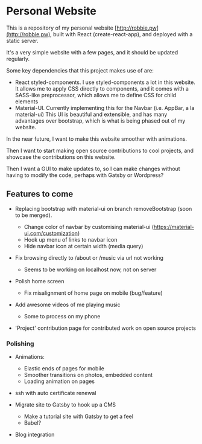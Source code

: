 # Personal Website

This is a repository of my personal website [http://robbie.pw](http://robbie.pw), built with React (create-react-app), and deployed with a static server.

It's a very simple website with a few pages, and it should be updated regularly.

Some key dependencies that this project makes use of are:
* React styled-components.
            I use styled-components a lot in this website. It allows me to apply CSS directly to components, and it
            comes with a SASS-like preprocessor, which allows me to define CSS for child elements      
* Material-UI.
            Currently implementing this for the Navbar (i.e. AppBar, a la material-ui)
            This UI is beautiful and extensible, and has many advantages over bootstrap, which is
            what is being phased out of my website.

In the near future, I want to make this website smoother with animations. 

Then I want to start making open source contributions to cool projects, and showcase the contributions
on this website.

Then I want a GUI to make updates to, so I can make changes without
having to modify the code, perhaps with Gatsby or Wordpress?

## Features to come

* Replacing bootstrap with material-ui on branch removeBootstrap (soon to be merged).
   * Change color of navbar by customising material-ui (https://material-ui.com/customization)
   * Hook up menu of links to navbar icon
   * Hide navbar icon at certain width (media query)

* Fix browsing directly to /about or /music via url not working 
   * Seems to be working on localhost now, not on server 

* Polish home screen
   * Fix misalignment of home page on mobile (bug/feature)

* Add awesome videos of me playing music
   * Some to process on my phone

* 'Project' contribution page for contributed work on open source projects

### Polishing 
         
* Animations:
   * Elastic ends of pages for mobile
   * Smoother transitions on photos, embedded content
   * Loading animation on pages

* ssh with auto certificate renewal

* Migrate site to Gatsby to hook up a CMS
  * Make a tutorial site with Gatsby to get a feel
  * Babel?

* Blog integration
